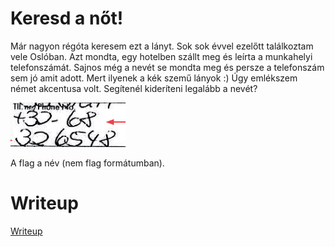 # Keresd a nőt! 

Már nagyon régóta keresem ezt a lányt. Sok sok évvel ezelőtt találkoztam vele Oslóban. Azt mondta, egy hotelben szállt meg és leírta a munkahelyi telefonszámát. Sajnos még a nevét se mondta meg és persze a telefonszám sem jó amit adott. Mert ilyenek a kék szemű lányok :) Úgy emlékszem német akcentusa volt. Segítenél kideríteni legalább a nevét?

![](files/phone.png)
 
A flag a név (nem flag formátumban).

# Writeup

[Writeup](WRITEUP.md)
